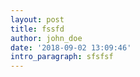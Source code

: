 ```yaml
---
layout: post
title: fssfd
author: john_doe
date: '2018-09-02 13:09:46'
intro_paragraph: sfsfsf
---
```


